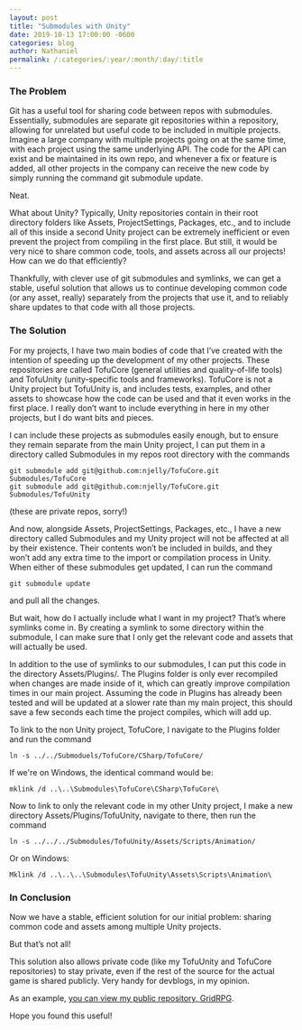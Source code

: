 ```yaml
---
layout: post
title: "Submodules with Unity"
date: 2019-10-13 17:00:00 -0600
categories: blog
author: Nathaniel
permalink: /:categories/:year/:month/:day/:title
---
```


### The Problem

Git has a useful tool for sharing code between repos with submodules. Essentially, submodules are separate git repositories within a repository, allowing for unrelated but useful code to be included in multiple projects. Imagine a large company with multiple projects going on at the same time, with each project using the same underlying API. The code for the API can exist and be maintained in its own repo, and whenever a fix or feature is added, all other projects in the company can receive the new code by simply running the command git submodule update. 

Neat.

What about Unity? Typically, Unity repositories contain in their root directory folders like Assets, ProjectSettings, Packages, etc., and to include all of this inside a second Unity project can be extremely inefficient or even prevent the project from compiling in the first place. But still, it would be very nice to share common code, tools, and assets across all our projects! How can we do that efficiently?

Thankfully, with clever use of git submodules and symlinks, we can get a stable, useful solution that allows us to continue developing common code (or any asset, really) separately from the projects that use it, and to reliably share updates to that code with all those projects.

### The Solution

For my projects, I have two main bodies of code that I’ve created with the intention of speeding up the development of my other projects. These repositories are called TofuCore (general utilities and quality-of-life tools) and TofuUnity (unity-specific tools and frameworks). TofuCore is not a Unity project but TofuUnity is, and includes tests, examples, and other assets to showcase how the code can be used and that it even works in the first place. I really don’t want to include everything in here in my other projects, but I do want bits and pieces.

I can include these projects as submodules easily enough, but to ensure they remain separate from the main Unity project, I can put them in a directory called Submodules in my repos root directory with the commands

```
git submodule add git@github.com:njelly/TofuCore.git Submodules/TofuCore
git submodule add git@github.com:njelly/TofuCore.git Submodules/TofuUnity
```

(these are private repos, sorry!)

And now, alongside Assets, ProjectSettings, Packages, etc., I have a new directory called Submodules and my Unity project will not be affected at all by their existence. Their contents won’t be included in builds, and they won’t add any extra time to the import or compilation process in Unity. When either of these submodules get updated, I can run the command

```
git submodule update
```

and pull all the changes.

But wait, how do I actually include what I want in my project? That’s where symlinks come in. By creating a symlink to some directory within the submodule, I can make sure that I only get the relevant code and assets that will actually be used.

In addition to the use of symlinks to our submodules, I can put this code in the directory Assets/Plugins/. The Plugins folder is only ever recompiled when changes are made inside of it, which can greatly improve compilation times in our main project. Assuming the code in Plugins has already been tested and will be updated at a slower rate than my main project, this should save a few seconds each time the project compiles, which will add up.

To link to the non Unity project, TofuCore, I navigate to the Plugins folder and run the command

```
ln -s ../../Submoduels/TofuCore/CSharp/TofuCore/
```

If we're on Windows, the identical command would be:

```
mklink /d ..\..\Submodules\TofuCore\CSharp\TofuCore\
```

Now to link to only the relevant code in my other Unity project, I make a new directory Assets/Plugins/TofuUnity, navigate to there, then run the command

```
ln -s ../../../Submodules/TofuUnity/Assets/Scripts/Animation/
```

Or on Windows:

```
Mklink /d ..\..\..\Submodules\TofuUnity\Assets\Scripts\Animation\
```

### In Conclusion

Now we have a stable, efficient solution for our initial problem: sharing common code and assets among multiple Unity projects.

But that’s not all!

This solution also allows private code (like my TofuUnity and TofuCore repositories) to stay private, even if the rest of the source for the actual game is shared publicly. Very handy for devblogs, in my opinion.

As an example, [you can view my public repository, GridRPG][gridrpg-repo].

Hope you found this useful!

[gridrpg-repo]: https://github.com/njelly/GridRPG
